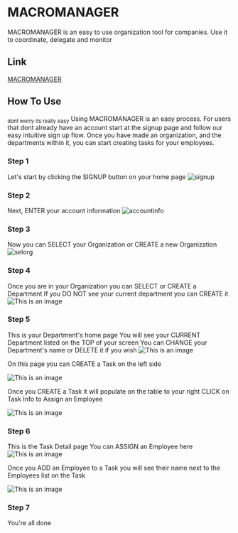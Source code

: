 # MACROMANAGER

MACROMANAGER is an easy to use organization tool for companies. Use it to coordinate, delegate and monitor


## Link
[MACROMANAGER](https://macromanagerp3.herokuapp.com/)


## How To Use
<sub>dont worry its really easy</sub>
Using MACROMANAGER is an easy process. For users that dont already have an account start at the signup page and follow our easy intuitive sign up flow. Once you have made an organization, and the departments within it, you can start creating tasks for your employees.

### Step 1
Let's start by clicking the SIGNUP button on your home page
![signup](https://imgur.com/eO14L3f.png)

### Step 2
Next, ENTER your account information
![accountinfo](https://imgur.com/BBx1eSu.png)

### Step 3
Now you can SELECT your Organization or CREATE a new Organization
![selorg](https://imgur.com/vMbrY2f.png)

### Step 4
Once you are in your Organization you can SELECT or CREATE a Department
If you DO NOT see your current department you can CREATE it
![This is an image](https://imgur.com/sy7VnS8.png)

### Step 5
This is your Department's home page
You will see your CURRENT Department listed on the TOP of your screen
You can CHANGE your Department's name or DELETE it if you wish
![This is an image](https://imgur.com/RNJ3jtJ.png)

On this page you can CREATE a Task on the left side

![This is an image](https://imgur.com/1pLwiLa.png)

Once you CREATE a Task it will populate on the table to your right
CLICK on Task Info to Assign an Employee

![This is an image](https://imgur.com/I0nCHOH.png)

### Step 6
This is the Task Detail page
You can ASSIGN an Employee here
![This is an image](https://imgur.com/lYXOL8S.png)

Once you ADD an Employee to a Task you will see their name next to the Employees list on the Task

![This is an image](https://imgur.com/lYXOL8S.png)

### Step 7

You're all done





